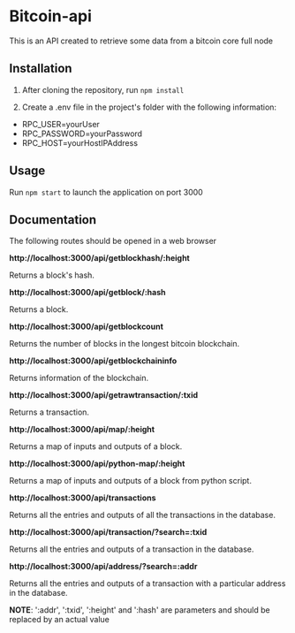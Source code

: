 # Bitcoin-api

This is an API created to retrieve some data from a bitcoin core full node

## Installation 

1. After cloning the repository, run ``npm install``

2. Create a .env file in the project's folder with the following information:
* RPC_USER=yourUser
* RPC_PASSWORD=yourPassword
* RPC_HOST=yourHostIPAddress

## Usage

Run ``npm start`` to launch the application on port 3000

## Documentation

The following routes should be opened in a web browser




__http://localhost:3000/api/getblockhash/:height__

Returns a block's hash.

__http://localhost:3000/api/getblock/:hash__

Returns a block.

__http://localhost:3000/api/getblockcount__

Returns the number of blocks in the longest bitcoin blockchain.

__http://localhost:3000/api/getblockchaininfo__

Returns information of the blockchain.

__http://localhost:3000/api/getrawtransaction/:txid__

Returns a transaction.

__http://localhost:3000/api/map/:height__

Returns a map of inputs and outputs of a block.

__http://localhost:3000/api/python-map/:height__

Returns a map of inputs and outputs of a block from python script.

__http://localhost:3000/api/transactions__

Returns all the entries and outputs of all the transactions in the database.

__http://localhost:3000/api/transaction/?search=:txid__

Returns all the entries and outputs of a transaction in the database.

__http://localhost:3000/api/address/?search=:addr__

Returns all the entries and outputs of a transaction with a particular address in the database.

**NOTE**: ':addr', ':txid', ':height' and ':hash' are parameters and should be replaced by an actual value
